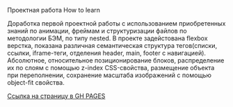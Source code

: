 Проектная работа How to learn

Доработка первой проектной работы с использованием приобретенных знаний по анимации, фреймам и структуризации файлов по методологии БЭМ, по типу nested.
В проекте задейстована flexbox верстка, показана различная семантическая структура тегов(списки, ссылки, iframe-теги, отделения header, main, footer с навигацией).
Абсолютное, относительное позиционирование блоков, распределение их по слоям с помощью z-index CSS-свойства, размещение объекта при переполнении, сохранение масштаба изображений с помощью object-fit свойства.

[Ссылка на страницу в GH PAGES](https://buktopy.github.io/how-to-learn/)
